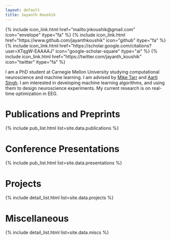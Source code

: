 ```yaml
---
layout: default
title: Jayanth Koushik
---
```


<p>
  {% include icon_link.html href="mailto:jnkoushik@gmail.com"
     icon="envelope" itype="fa" %}
  {% include icon_link.html href="https://www.github.com/jayanthkoushik"
     icon="github" itype="fa" %}
  {% include icon_link.html
     href="https://scholar.google.com/citations?user=XTqgW-EAAAAJ"
     icon="google-scholar-square" itype="ai" %}
  {% include icon_link.html href="https://twitter.com/jayanth_koushik"
     icon="twitter" itype="fa" %}
  <br style="display: block; content: ''; margin-top: .6em">
</p>

I am a PhD student at Carnegie Mellon University studying computational
neuroscience and machine learning. I am advised by
[Mike Tarr](http://tarrlabwiki.cnbc.cmu.edu/index.php/Tarr) and
[Aarti Singh](https://www.cs.cmu.edu/~aarti/). I am interested in developing
machine learning algorithms, and using them to design neuroscience experiments.
My current research is on real-time optimization in EEG.

# Publications and Preprints
{% include pub_list.html list=site.data.publications %}

# Conference Presentations
{% include pub_list.html list=site.data.presentations %}

# Projects
{% include detail_list.html list=site.data.projects %}

# Miscellaneous
{% include detail_list.html list=site.data.miscs %}
